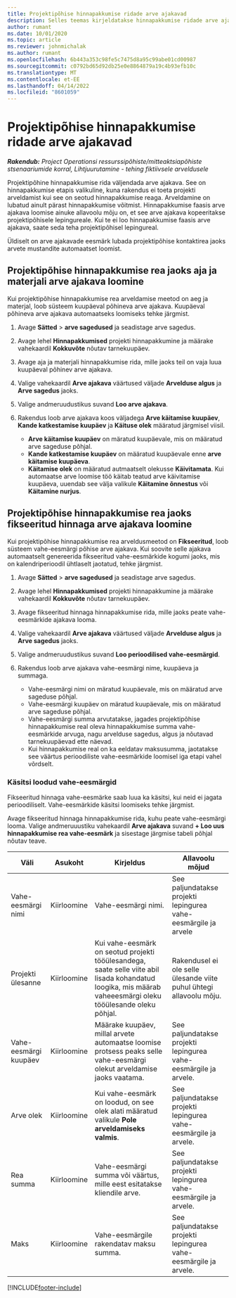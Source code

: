 ```yaml
---
title: Projektipõhise hinnapakkumise ridade arve ajakavad
description: Selles teemas kirjeldatakse hinnapakkumise ridade arve ajakavade ja vahe-eesmärkide loomist.
author: rumant
ms.date: 10/01/2020
ms.topic: article
ms.reviewer: johnmichalak
ms.author: rumant
ms.openlocfilehash: 6b443a353c98fe5c7475d8a95c99abe01cd00987
ms.sourcegitcommit: c0792bd65d92db25e0e8864879a19c4b93efb10c
ms.translationtype: MT
ms.contentlocale: et-EE
ms.lasthandoff: 04/14/2022
ms.locfileid: "8601059"
---
```

# <a name="invoice-schedules-on-project-based-quote-lines"></a>Projektipõhise hinnapakkumise ridade arve ajakavad

_**Rakendub:** Project Operationsi ressurssipõhiste/mitteaktsiapõhiste stsenaariumide korral,  Lihtjuurutamine - tehing fiktiivsele arveldusele_

Projektipõhine hinnapakkumise rida väljendada arve ajakava. See on hinnapakkumise etapis valikuline, kuna rakendus ei toeta projekti arveldamist kui see on seotud hinnapakkumise reaga. Arveldamine on lubatud ainult pärast hinnapakkumise võitmist. Hinnapakkumise faasis arve ajakava loomise ainuke allavoolu mõju on, et see arve ajakava kopeeritakse projektipõhisele lepingureale. Kui te ei loo hinnapakkumise faasis arve ajakava, saate seda teha projektipõhisel lepingureal.

Üldiselt on arve ajakavade eesmärk lubada projektipõhise kontaktirea jaoks arvete mustandite automaatset loomist. 

## <a name="create-a-time-and-material-invoice-schedule-for-a-project-based-quote-line"></a>Projektipõhise hinnapakkumise rea jaoks aja ja materjali arve ajakava loomine

Kui projektipõhise hinnapakkumise rea arveldamise meetod on aeg ja materjal, loob süsteem kuupäeval põhineva arve ajakava. Kuupäeval põhineva arve ajakava automaatseks loomiseks tehke järgmist.

1. Avage **Sätted** > **arve sagedused** ja seadistage arve sagedus.
2. Avage lehel **Hinnapakkumised** projekti hinnapakkumine ja määrake vahekaardil **Kokkuvõte** nõutav tarnekuupäev.
3. Avage aja ja materjali hinnapakkumise rida, mille jaoks teil on vaja luua kuupäeval põhinev arve ajakava. 
4. Valige vahekaardil **Arve ajakava** väärtused väljade **Arvelduse algus** ja **Arve sagedus** jaoks. 
5. Valige andmeruudustikus suvand **Loo arve ajakava**.
6. Rakendus loob arve ajakava koos väljadega **Arve käitamise kuupäev**, **Kande katkestamise kuupäev** ja **Käituse olek** määratud järgmisel viisil.

    - **Arve käitamise kuupäev** on märatud kuupäevale, mis on määratud arve sageduse põhjal.
    - **Kande katkestamise kuupäev** on määratud kuupäevale enne **arve käitamise kuupäeva**.
    - **Käitamise olek** on määratud autmaatselt olekusse **Käivitamata**. Kui automaatse arve loomise töö käitab teatud arve käivitamise kuupäeva, uuendab see välja valikule **Käitamine õnnestus** või **Käitamine nurjus**.

## <a name="create-a-fixed-price-invoice-schedule-for-a-project-based-quote-line"></a>Projektipõhise hinnapakkumise rea jaoks fikseeritud hinnaga arve ajakava loomine

Kui projektipõhise hinnapakkumise rea arveldusmeetod on **Fikseeritud**, loob süsteem vahe-eesmärgi põhise arve ajakava. Kui soovite selle ajakava automaatselt genereerida fikseeritud vahe-eesmärkide kogumi jaoks, mis on kalendriperioodil ühtlaselt jaotatud, tehke järgmist.

1. Avage **Sätted** > **arve sagedused** ja seadistage arve sagedus.
2. Avage lehel **Hinnapakkumised** projekti hinnapakkumine ja määrake vahekaardil **Kokkuvõte** nõutav tarnekuupäev.
3. Avage fikseeritud hinnaga hinnapakkumise rida, mille jaoks peate vahe-eesmärkide ajakava looma. 
4. Valige vahekaardil **Arve ajakava** väärtused väljade **Arvelduse algus** ja **Arve sagedus** jaoks. 
5. Valige andmeruudustikus suvand **Loo perioodilised vahe-eesmärgid**.
6. Rakendus loob arve ajakava vahe-eesmärgi nime, kuupäeva ja summaga.

    - Vahe-eesmärgi nimi on märatud kuupäevale, mis on määratud arve sageduse põhjal.
    - Vahe-eesmärgi kuupäev on märatud kuupäevale, mis on määratud arve sageduse põhjal.
    - Vahe-eesmärgi summa arvutatakse, jagades projektipõhise hinnapakkumise real oleva hinnapakkumise summa vahe-eesmärkide arvuga, nagu arvelduse sagedus, algus ja nõutavad tarnekuupäevad ette näevad.
    - Kui hinnapakkumise real on ka eeldatav maksusumma, jaotatakse see väärtus perioodiliste vahe-eesmärkide loomisel iga etapi vahel võrdselt.

### <a name="manually-create-milestones"></a>Käsitsi loodud vahe-eesmärgid

Fikseeritud hinnaga vahe-eesmärke saab luua ka käsitsi, kui neid ei jagata perioodiliselt. Vahe-eesmärkide käsitsi loomiseks tehke järgmist.

Avage fikseeritud hinnaga hinnapakkumise rida, kuhu peate vahe-eesmärgi looma. Valige andmeruuustiku vahekaardil **Arve ajakava** suvand **+ Loo uus hinnapakkumise rea vahe-eesmärk** ja sisestage järgmise tabeli põhjal nõutav teave.

| **Väli** | **Asukoht** | **Kirjeldus** | **Allavoolu mõjud** |
| --- | --- | --- | --- |
| Vahe-eesmärgi nimi | Kiirloomine | Vahe-eesmärgi nimi. | See paljundatakse projekti lepingurea vahe-eesmärgile ja arvele |
| Projekti ülesanne | Kiirloomine | Kui vahe-eesmärk on seotud projekti tööülesandega, saate selle viite abil lisada kohandatud loogika, mis määrab vaheeesmärgi oleku tööülesande oleku põhjal. | Rakendusel ei ole selle ülesande viite puhul ühtegi allavoolu mõju. |
| Vahe-eesmärgi kuupäev | Kiirloomine | Määrake kuupäev, millal arvete automaatse loomise protsess peaks selle vahe-eesmärgi olekut arveldamise jaoks vaatama. | See paljundatakse projekti lepingurea vahe-eesmärgile ja arvele. |
| Arve olek | Kiirloomine | Kui vahe-eesmärk on loodud, on see olek alati määratud valikule **Pole arveldamiseks valmis**. | See paljundatakse projekti lepingurea vahe-eesmärgile ja arvele. |
| Rea summa | Kiirloomine | Vahe-eesmärgi summa või väärtus, mille eest esitatakse kliendile arve. | See paljundatakse projekti lepingurea vahe-eesmärgile ja arvele. |
| Maks | Kiirloomine | Vahe-eesmärgile rakendatav maksu summa. | See paljundatakse projekti lepingurea vahe-eesmärgile ja arvele. |


[!INCLUDE[footer-include](../includes/footer-banner.md)]